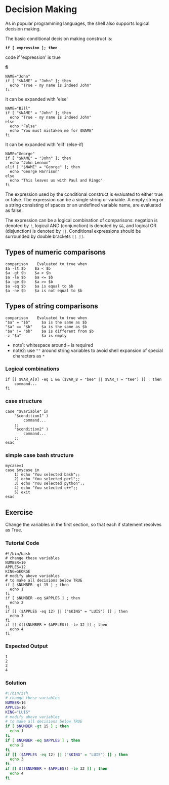 # Decision Making

As in popular programming languages, the shell also supports logical decision making.

The basic conditional decision making construct is:

**`if [ expression ]; then`**

code if 'expression' is true

**fi**

    NAME="John"
    if [ "$NAME" = "John" ]; then
      echo "True - my name is indeed John"
    fi

It can be expanded with 'else'

    NAME="Bill"
    if [ "$NAME" = "John" ]; then
      echo "True - my name is indeed John"
    else
      echo "False"
      echo "You must mistaken me for $NAME"
    fi

It can be expanded with 'elif' (else-if)

    NAME="George"
    if [ "$NAME" = "John" ]; then
      echo "John Lennon"
    elif [ "$NAME" = "George" ]; then
      echo "George Harrison"
    else
      echo "This leaves us with Paul and Ringo"
    fi

The expression used by the conditional construct is evaluated to either true or false.
The expression can be a single string or variable. A empty string or a string consisting of spaces or an undefined variable name, are evaluated as false.

The expression can be a logical combination of comparisons: negation is denoted by `!`, logical AND (conjunction) is denoted by `&&`, and logical OR (disjunction) is denoted by `||`. Conditional expressions should be surrounded by double brackets `[[ ]]`.

## Types of numeric comparisons

    comparison    Evaluated to true when
    $a -lt $b    $a < $b
    $a -gt $b    $a > $b
    $a -le $b    $a <= $b
    $a -ge $b    $a >= $b
    $a -eq $b    $a is equal to $b
    $a -ne $b    $a is not equal to $b

## Types of string comparisons

    comparison    Evaluated to true when
    "$a" = "$b"     $a is the same as $b
    "$a" == "$b"    $a is the same as $b
    "$a" != "$b"    $a is different from $b
    -z "$a"         $a is empty

- note1: whitespace around `=` is required
- note2: use `""` around string variables to avoid shell expansion of special characters as `*`

### Logical combinations

    if [[ $VAR_A[0] -eq 1 && ($VAR_B = "bee" || $VAR_T = "tee") ]] ; then
        command...
    fi

### case structure

    case "$variable" in
        "$condition1" )
            command...
        ;;
        "$condition2" )
            command...
        ;;
    esac

### simple case bash structure

    mycase=1
    case $mycase in
        1) echo "You selected bash";;
        2) echo "You selected perl";;
        3) echo "You selected python";;
        4) echo "You selected c++";;
        5) exit
    esac

## Exercise

Change the variables in the first section, so that each if statement resolves as True.

### Tutorial Code

    #!/bin/bash
    # change these variables
    NUMBER=10
    APPLES=12
    KING=GEORGE
    # modify above variables
    # to make all decisions below TRUE
    if [ $NUMBER -gt 15 ] ; then
      echo 1
    fi
    if [ $NUMBER -eq $APPLES ] ; then
      echo 2
    fi
    if [[ ($APPLES -eq 12) || ("$KING" = "LUIS") ]] ; then
      echo 3
    fi
    if [[ $(($NUMBER + $APPLES)) -le 32 ]] ; then
      echo 4
    fi

### Expected Output

    1
    2
    3
    4

### Solution

```zsh
#!/bin/zsh
# change these variables
NUMBER=16
APPLES=16
KING="LUIS"
# modify above variables
# to make all decisions below TRUE
if [ $NUMBER -gt 15 ] ; then
  echo 1
fi
if [ $NUMBER -eq $APPLES ] ; then
  echo 2
fi
if [[ ($APPLES -eq 12) || ("$KING" = "LUIS") ]] ; then
  echo 3
fi
if [[ $(($NUMBER + $APPLES)) -le 32 ]] ; then
  echo 4
fi
```
